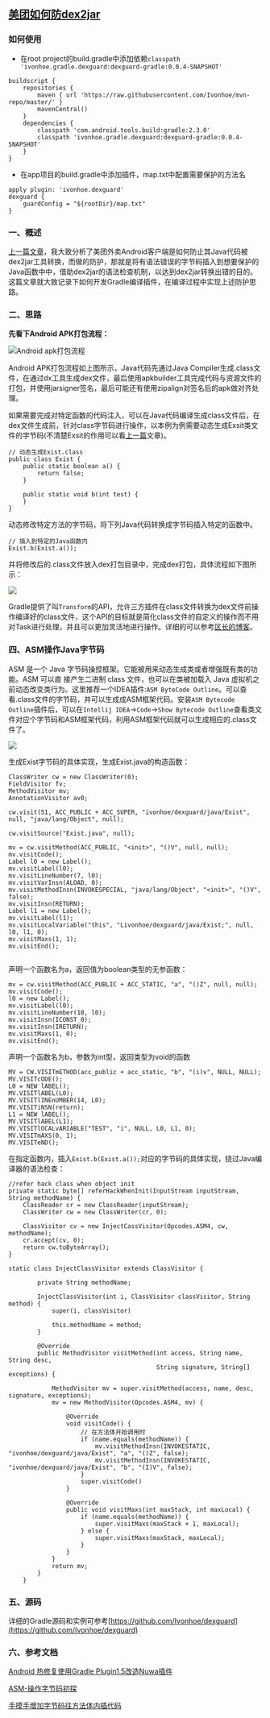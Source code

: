 [美团如何防dex2jar](https://ivonhoe.github.io/2017/02/09/%E7%BE%8E%E5%9B%A2%E5%A6%82%E4%BD%95%E9%98%B2dex2jar/)
---

### 如何使用
- 在root project的build.gradle中添加依赖`classpath 'ivonhoe.gradle.dexguard:dexguard-gradle:0.0.4-SNAPSHOT'`

```
buildscript {
    repositories {
        maven { url 'https://raw.githubusercontent.com/Ivonhoe/mvn-repo/master/' }
        mavenCentral()
    }
    dependencies {
        classpath 'com.android.tools.build:gradle:2.3.0'
        classpath 'ivonhoe.gradle.dexguard:dexguard-gradle:0.0.4-SNAPSHOT'
    }
}
```
- 在app项目的build.gradle中添加插件，map.txt中配置需要保护的方法名

```
apply plugin: 'ivonhoe.dexguard'
dexguard {
    guardConfig = "${rootDir}/map.txt"
}
```


### 一、概述
[上一篇文章](https://ivonhoe.github.io/2017/02/09/%E7%BE%8E%E5%9B%A2%E5%A6%82%E4%BD%95%E9%98%B2dex2jar/)，我大致分析了美团外卖Android客户端是如何防止其Java代码被dex2jar工具转换，而做的防护，那就是将有语法错误的字节码插入到想要保护的Java函数中中，借助dex2jar的语法检查机制，以达到dex2jar转换出错的目的。这篇文章就大致记录下如何开发Gradle编译插件，在编译过程中实现上述防护思路。

### 二、思路
**先看下Android APK打包流程：**

<!--more-->

![Android apk打包流程](https://ivonhoe.github.io/res/dexguard/dexguard4.jpeg)

Android APK打包流程如上图所示，Java代码先通过Java Compiler生成.class文件，在通过dx工具生成dex文件，最后使用apkbuilder工具完成代码与资源文件的打包，并使用jarsigner签名，最后可能还有使用zipalign对签名后的apk做对齐处理。

如果需要完成对特定函数的代码注入，可以在Java代码编译生成class文件后，在dex文件生成前，针对class字节码进行操作，以本例为例需要动态生成Exsit类文件的字节码(不清楚Exsit的作用可以看[上一篇](https://ivonhoe.github.io/2017/02/13/Android%E5%AE%89%E5%85%A8%E4%B9%8B---%E7%BE%8E%E5%9B%A2%E9%98%B2dex2jar%E5%8E%9F%E7%90%86/)文章)。

```
// 动态生成Exist.class
public class Exist {
    public static boolean a() {
        return false;
    }

    public static void b(int test) {
    }
}
```
动态修改特定方法的字节码，将下列Java代码转换成字节码插入特定的函数中。

```
// 插入到特定的Java函数内
Exist.b(Exist.a());
```

并将修改后的.class文件放入dex打包目录中，完成dex打包，具体流程如下图所示：

![](https://ivonhoe.github.io/res/dexguard/dexguard5.png)

Gradle提供了叫`Transform`的API，允许三方插件在class文件转换为dex文件前操作编译好的class文件，这个API的目标就是简化class文件的自定义的操作而不用对Task进行处理，并且可以更加灵活地进行操作。详细的可以参考[区长的博客](http://blog.csdn.net/sbsujjbcy/article/details/50839263)。

### 四、ASM操作Java字节码
ASM 是一个 Java 字节码操控框架。它能被用来动态生成类或者增强既有类的功能。ASM 可以直
接产生二进制 class 文件，也可以在类被加载入 Java 虚拟机之前动态改变类行为。这里推荐一个IDEA插件:`ASM ByteCode Outline`。可以查看.class文件的字节码，并可以生成成ASM框架代码。安装`ASM Bytecode Outline`插件后，可以在`Intellij IDEA`->`Code`->`Show Bytecode Outline`查看类文件对应个字节码和ASM框架代码，利用ASM框架代码就可以生成相应的.class文件了。

![](https://ivonhoe.github.io/res/dexguard/dexguard3.png)


生成Exist字节码的具体实现，生成Exist.java的构造函数：

```
ClassWriter cw = new ClassWriter(0);
FieldVisitor fv;
MethodVisitor mv;
AnnotationVisitor av0;

cw.visit(51, ACC_PUBLIC + ACC_SUPER, "ivonhoe/dexguard/java/Exist", null, "java/lang/Object", null);

cw.visitSource("Exist.java", null);

mv = cw.visitMethod(ACC_PUBLIC, "<init>", "()V", null, null);
mv.visitCode();
Label l0 = new Label();
mv.visitLabel(l0);
mv.visitLineNumber(7, l0);
mv.visitVarInsn(ALOAD, 0);
mv.visitMethodInsn(INVOKESPECIAL, "java/lang/Object", "<init>", "()V", false);
mv.visitInsn(RETURN);
Label l1 = new Label();
mv.visitLabel(l1);
mv.visitLocalVariable("this", "Livonhoe/dexguard/java/Exist;", null, l0, l1, 0);
mv.visitMaxs(1, 1);
mv.visitEnd();
        
```

声明一个函数名为a，返回值为boolean类型的无参函数：

```
mv = cw.visitMethod(ACC_PUBLIC + ACC_STATIC, "a", "()Z", null, null);
mv.visitCode();
l0 = new Label();
mv.visitLabel(l0);
mv.visitLineNumber(10, l0);
mv.visitInsn(ICONST_0);
mv.visitInsn(IRETURN);
mv.visitMaxs(1, 0);
mv.visitEnd();
```

声明一个函数名为b，参数为int型，返回类型为void的函数

```    
MV = CW.VISITmETHOD(acc_public + acc_static, "b", "(i)v", NULL, NULL);
MV.VISITcODE();
L0 = NEW lABEL();
MV.VISITlABEL(L0);
MV.VISITlINEnUMBER(14, L0);
MV.VISITiNSN(return);
L1 = NEW lABEL();
MV.VISITlABEL(L1);
MV.VISITlOCALvARIABLE("TEST", "i", NULL, L0, L1, 0);
MV.VISITmAXS(0, 1);
MV.VISITeND();
```

在指定函数内，插入`Exist.b(Exist.a());`对应的字节码的具体实现，绕过Java编译器的语法检查：

```
//refer hack class when object init
private static byte[] referHackWhenInit(InputStream inputStream, String methodName) {
    ClassReader cr = new ClassReader(inputStream);
    ClassWriter cw = new ClassWriter(cr, 0);

    ClassVisitor cv = new InjectCassVisitor(Opcodes.ASM4, cw, methodName);
    cr.accept(cv, 0);
    return cw.toByteArray();
}
```


```
static class InjectClassVisitor extends ClassVisitor {

        private String methodName;

        InjectClassVisitor(int i, ClassVisitor classVisitor, String method) {
            super(i, classVisitor)

            this.methodName = method;
        }

        @Override
        public MethodVisitor visitMethod(int access, String name, String desc,
                                         String signature, String[] exceptions) {

            MethodVisitor mv = super.visitMethod(access, name, desc, signature, exceptions);
            mv = new MethodVisitor(Opcodes.ASM4, mv) {

                @Override
                void visitCode() {
                    // 在方法体开始调用时
                    if (name.equals(methodName)) {
                        mv.visitMethodInsn(INVOKESTATIC, "ivonhoe/dexguard/java/Exist", "a", "()Z", false);
                        mv.visitMethodInsn(INVOKESTATIC, "ivonhoe/dexguard/java/Exist", "b", "(I)V", false);
                    }
                    super.visitCode()
                }

                @Override
                public void visitMaxs(int maxStack, int maxLocal) {
                    if (name.equals(methodName)) {
                        super.visitMaxs(maxStack + 1, maxLocal);
                    } else {
                        super.visitMaxs(maxStack, maxLocal);
                    }
                }
            }
            return mv;
        }
    }
```
### 五、源码
详细的Gradle源码和实例可参考[https://github.com/Ivonhoe/dexguard](https://github.com/Ivonhoe/dexguard)

### 六、参考文档

[Android 热修复使用Gradle Plugin1.5改造Nuwa插件](http://blog.csdn.net/sbsujjbcy/article/details/50839263)

[ASM-操作字节码初探](http://www.wangyuwei.me/2017/01/20/ASM-%E6%93%8D%E4%BD%9C%E5%AD%97%E8%8A%82%E7%A0%81%E5%88%9D%E6%8E%A2/)

[手摸手增加字节码往方法体内插代码](https://www.diycode.cc/topics/581)

